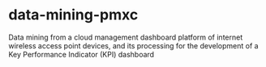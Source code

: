 # data-mining-pmxc
Data mining from a cloud management dashboard platform of internet wireless access point devices, and its processing for the development of a Key Performance Indicator (KPI) dashboard
